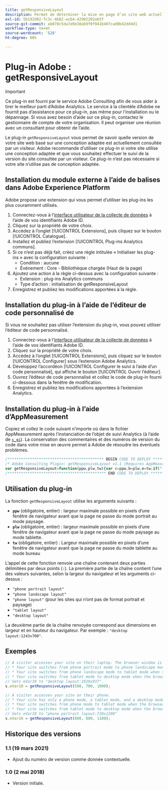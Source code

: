 ```yaml
---
title: getResponsiveLayout
description: Permet de déterminer la mise en page d’un site web actuellement consulté.
exl-id: 5b192d02-fc3c-4b82-acb4-42902202ab5f
source-git-commit: ab078c5da7e0e38ab9f0f941b407cad0b42dd4d1
workflow-type: tm+mt
source-wordcount: '528'
ht-degree: 80%

---
```


# Plug-in Adobe : getResponsiveLayout

>[!IMPORTANT]
>
>Ce plug-in est fourni par le service Adobe Consulting afin de vous aider à tirer le meilleur parti d’Adobe Analytics. Le service à la clientèle d’Adobe ne fournit pas d’assistance pour ce plug-in, pas même pour l’installation ou le dépannage. Si vous avez besoin d’aide sur ce plug-in, contactez le gestionnaire de compte de votre organisation. Il peut organiser une réunion avec un consultant pour obtenir de l’aide.

Le plug-in `getResponsiveLayout` vous permet de savoir quelle version de votre site web basé sur une conception adaptée est actuellement consultée par un visiteur. Adobe recommande d’utiliser ce plug-in si votre site utilise une conception adaptée et que vous souhaitez effectuer le suivi de la version du site consultée par un visiteur. Ce plug-in n’est pas nécessaire si votre site n’utilise pas de conception adaptée.

## Installation du module externe à l’aide de balises dans Adobe Experience Platform

Adobe propose une extension qui vous permet d’utiliser les plug-ins les plus couramment utilisés.

1. Connectez-vous à l’[interface utilisateur de la collecte de données](https://experience.adobe.com/data-collection) à l’aide de vos identifiants Adobe ID.
1. Cliquez sur la propriété de votre choix.
1. Accédez à l’onglet [!UICONTROL Extensions], puis cliquez sur le bouton [!UICONTROL Catalogue].
1. Installez et publiez l’extension [!UICONTROL Plug-ins Analytics communs].
1. Si ce n’est pas déjà fait, créez une règle intitulée « Initialiser les plug-ins » avec la configuration suivante :
   * Condition : aucune
   * Événement : Core - Bibliothèque chargée (Haut de la page)
1. Ajoutez une action à la règle ci-dessus avec la configuration suivante :
   * Extension : plug-ins Analytics communs
   * Type d’action : initialisation de getResponsiveLayout
1. Enregistrez et publiez les modifications apportées à la règle.

## Installation du plug-in à l’aide de l’éditeur de code personnalisé de 

Si vous ne souhaitez pas utiliser l’extension du plug-in, vous pouvez utiliser l’éditeur de code personnalisé.

1. Connectez-vous à l’[interface utilisateur de la collecte de données](https://experience.adobe.com/data-collection) à l’aide de vos identifiants Adobe ID.
1. Cliquez sur la propriété de votre choix.
1. Accédez à l’onglet [!UICONTROL Extensions], puis cliquez sur le bouton [!UICONTROL Configurer] sous l’extension Adobe Analytics.
1. Développez l’accordéon [!UICONTROL Configurer le suivi à l’aide d’un code personnalisé], qui affiche le bouton [!UICONTROL Ouvrir l’éditeur].
1. Ouvrez l’éditeur de code personnalisé et collez le code de plug-in fourni ci-dessous dans la fenêtre de modification.
1. Enregistrez et publiez les modifications apportées à l’extension Analytics.

## Installation du plug-in à l’aide d’AppMeasurement

Copiez et collez le code suivant n’importe où dans le fichier AppMeasurement après l’instanciation de l’objet de suivi Analytics (à l’aide de [`s_gi`](../functions/s-gi.md)). La conservation des commentaires et des numéros de version du code dans votre mise en œuvre permet à Adobe de résoudre les éventuels problèmes.

```js
/******************************************* BEGIN CODE TO DEPLOY *******************************************/
/* Adobe Consulting Plugin: getResponsiveLayout v1.1 (Requires AppMeasurement) */
var getResponsiveLayout=function(ppw,plw,tw){var c=ppw,b=plw,e=tw;if("-v"===c)return{plugin:"getResponsiveLayout",version:"1.1"};a:{if("undefined"!==typeof window.s_c_il){var a=0;for(var d;a<window.s_c_il.length;a++)if(d=window.s_c_il[a],d._c&&"s_c"===d._c){a=d;break a}}a=void 0}"undefined"!==typeof a&&(a.contextData.getResponsiveLayout="1.1");if(!(isNaN(c)||isNaN(b)||isNaN(e)||b<c||e<b))return a=window.innerWidth||document.documentElement.clientWidth||document.body.clientWidth,(c<b&&a<=b?a<=c?"phone portrait layout":"phone landscape layout":a<=b?"phone layout":a<=e?"tablet layout":"desktop layout")+":"+a+"x"+(window.innerHeight||document.documentElement.clientHeight||document.body.clientHeight)};
/******************************************** END CODE TO DEPLOY ********************************************/
```

## Utilisation du plug-in

La fonction `getResponsiveLayout` utilise les arguments suivants :

* **`ppw`** (obligatoire, entier) : largeur maximale possible en pixels d’une fenêtre de navigateur avant que la page ne passe du mode portrait au mode paysage.
* **`plw`** (obligatoire, entier) : largeur maximale possible en pixels d’une fenêtre de navigateur avant que la page ne passe du mode paysage au mode tablette.
* **`tw`** (obligatoire, entier) : Largeur maximale possible en pixels d’une fenêtre de navigateur avant que la page ne passe du mode tablette au mode bureau

L’appel de cette fonction renvoie une chaîne contenant deux parties délimitées par deux points (`:`). La première partie de la chaîne contient l’une des valeurs suivantes, selon la largeur du navigateur et les arguments ci-dessus :

* `"phone portrait layout"`
* `"phone landscape layout"`
* `"phone layout"` (pour les sites qui n’ont pas de format portrait et paysage)
* `"tablet layout"`
* `"desktop layout"`

La deuxième partie de la chaîne renvoyée correspond aux dimensions en largeur et en hauteur du navigateur. Par exemple : `"desktop layout:1243x700"`.

## Exemples

```js
// A visitor accesses your site on their laptop. The browser window is maximized.
// * Your site switches from phone portrait mode to phone landscape mode when the browser width is greater than 500 pixels
// * Your site switches from phone landscape mode to tablet mode when the browser width is greater than 700 pixels
// * Your site switches from tablet mode to desktop mode when the browser width is greater than 1000 pixels
// Sets eVar10 to "desktop layout:1920x937".
s.eVar10 = getResponsiveLayout(500, 700, 1000);

// A visitor accesses your site on their phone.
// * Your site has only a phone mode, a tablet mode, and a desktop mode
// * Your site switches from phone mode to tablet mode when the browser width is greater than 800 pixels
// * Your site switches from tablet mode to desktop mode when the browser width is greater than 1,100 pixels
// Sets eVar10 to "phone portrait layout:720x1280"
s.eVar10 = getResponsiveLayout(800, 800, 1100);
```

## Historique des versions

### 1.1 (19 mars 2021)

* Ajout du numéro de version comme donnée contextuelle.

### 1.0 (2 mai 2018)

* Version initiale.
